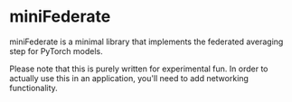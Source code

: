 # miniFederate

miniFederate is a minimal library that implements the federated averaging step for PyTorch models.

Please note that this is purely written for experimental fun. In order to actually use this in an application, you'll need to add networking functionality.
